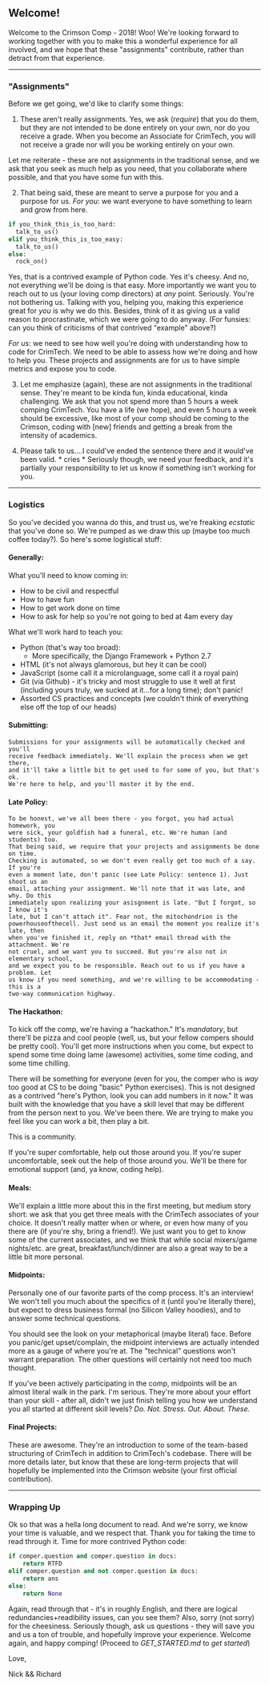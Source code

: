 ## Welcome!

Welcome to the Crimson Comp - 2018! Woo! We're looking forward to working together with you
to make this a wonderful experience for all involved, and we hope that 
these "assignments" contribute, rather than detract from that experience. 

-----

### "Assignments"

Before we get going, we'd like to clarify some things:
  1. These aren't really assignments. Yes, we ask (*require*) that you do them, but
  they are not intended to be done entirely on your own, nor do you receive a grade.
  When you become an Associate for CrimTech, you will not receive a grade nor will
  you be working entirely on your own. 
  
  Let me reiterate - these are not assignments in the traditional sense, and we ask 
  that you seek as much help as you need, that you collaborate where possible, and that you have some fun with this. 

  2. That being said, these are meant to serve a purpose for you and a purpose for us. 
  *For you*: we want everyone to have something to learn and grow from here.

  ```python
  if you_think_this_is_too_hard:
    talk_to_us()
  elif you_think_this_is_too_easy:
    talk_to_us()
  else:
    rock_on()
  ```

  Yes, that is a contrived example of Python code. Yes it's cheesy. And no, not 
  everything we'll be doing is that easy. More importantly we want you to reach out
  to us (your loving comp directors) at _any_ point. Seriously. You're not bothering us.
  Talking with you, helping you, making this experience great for _you_ is why we do 
  this. Besides, think of it as giving us a valid reason to procrastinate, which we were
  going to do anyway. (For funsies: can you think of criticisms of that contrived 
  "example" above?)

  *For us*: we need to see how well you're doing with understanding how to code for 
  CrimTech. We need to be able to assess how we're doing and how to help you. These 
  projects and assignments are for us to have simple metrics and expose you to code. 

  3. Let me emphasize (again), these are not assignments in the traditional sense. They're meant
  to be kinda fun, kinda educational, kinda challenging. We ask that you not spend more 
  than 5 hours a week comping CrimTech. You have a life (we hope), and even 5 hours a
  week should be excessive, like most of your comp should be coming to the Crimson, 
  coding with [new] friends and getting a break from the intensity of academics. 

  4. Please talk to us....I could've ended the sentence there and it would've been 
  valid. \* cries \* Seriously though, we need your feedback, and it's partially 
  your responsibility to let us know if something isn't working for you.


-----

### Logistics

So you've decided you wanna do this, and trust us, we're freaking *ecstatic* that 
you've done so. We're pumped as we draw this up (maybe too much coffee today?). So 
here's some logistical stuff:

#### Generally:
What you'll need to know coming in:
- How to be civil and respectful
- How to have fun
- How to get work done on time
- How to ask for help so you're not going to bed at 4am every day

What we'll work hard to teach you:
- Python (that's way too broad):
    - More specifically, the Django Framework + Python 2.7
- HTML (it's not always glamorous, but hey it can be cool)
- JavaScript (some call it a microlanguage, some call it a royal pain)
- Git (via Github) - it's tricky and most struggle to use it well at first
  (including yours truly, we sucked at it...for a long time); don't panic!
- Assorted CS practices and concepts (we couldn't think of everything else off
  the top of our heads)

#### Submitting:

    Submissions for your assignments will be automatically checked and you'll
    receive feedback immediately. We'll explain the process when we get there,
    and it'll take a little bit to get used to for some of you, but that's ok.
    We're here to help, and you'll master it by the end. 

#### Late Policy: 

    To be honest, we've all been there - you forgot, you had actual homework, you 
    were sick, your goldfish had a funeral, etc. We're human (and students) too. 
    That being said, we require that your projects and assignments be done on time. 
    Checking is automated, so we don't even really get too much of a say. If you're
    even a moment late, don't panic (see Late Policy: sentence 1). Just shoot us an
    email, attaching your assignment. We'll note that it was late, and why. Do this
    immediately upon realizing your asisgnment is late. "But I forgot, so I know it's 
    late, but I can't attach it". Fear not, the mitochondrion is the 
    powerhouseofthecell. Just send us an email the moment you realize it's late, then
    when you've finished it, reply on *that* email thread with the attachment. We're
    not cruel, and we want you to succeed. But you're also not in elementary school,
    and we expect you to be responsible. Reach out to us if you have a problem. Let
    us know if you need something, and we're willing to be accommodating - this is a
    two-way communication highway. 

#### The Hackathon:

  To kick off the comp, we're having a "hackathon." It's *mandatory*, but there'll be 
  pizza and cool people (well, us, but your fellow compers should be pretty cool). 
  You'll get more instructions when you come, but expect to spend some time doing
  lame (awesome) activities, some time coding, and some time chilling. 

  There will be something for everyone (even for you, the comper who is *way* too
  good at CS to be doing "basic" Python exercises). This is not designed as a
  contrived "here's Python, look you can add numbers in it now." It was built
  with the knowledge that you have a skill level that may be different from the person
  next to you. We've been there. We are trying to make you feel like you can work a
  bit, then play a bit. 

  This is a community. 

  If you're super comfortable, help out those around you. If you're super
  uncomfortable, seek out the help of those around you. We'll be there 
  for emotional support (and, ya know, coding help).

#### Meals:
  We'll explain a little more about this in the first meeting, but medium story short: we ask that you get three meals with the CrimTech associates of your choice. It doesn't really matter when or where, or even how many of you there are (if you're shy, bring a friend!). We just want you to get to know some of the current associates, and we think that while social mixers/game nights/etc. are great, breakfast/lunch/dinner are also a great way to be a little bit more personal. 


#### Midpoints:

  Personally one of our favorite parts of the comp process. It's an interview!
  We won't tell you much about the specifics of it (until you're literally there),
  but expect to dress business formal (no Silicon Valley hoodies), and to answer some
  technical questions. 

  You should see the look on your metaphorical (maybe literal) face. Before you
  panic/get upset/complain, the midpoint interviews are actually intended more as a
  gauge of where you're at. The "technical" questions won't warrant preparation. The 
  other questions will certainly not need too much thought. 

  If you've been actively participating in the comp, midpoints will be an almost 
  literal walk in the park. I'm serious. They're more about your effort than your
  skill - after all, didn't we just finish telling you how we understand you all
  started at different skill levels? *Do. Not. Stress. Out. About. These.*

#### Final Projects:

  These are awesome. They're an introduction
  to some of the team-based structuring of CrimTech in addition to CrimTech's 
  codebase. There will be more details later, but know that these are long-term
  projects that will hopefully be implemented into the Crimson website (your first
  official contribution). 

-----

### Wrapping Up

Ok so that was a hella long document to read. And we're sorry, we know your time is
valuable, and we respect that. Thank you for taking the time to read through it. Time
for more contrived Python code:

```python
if comper.question and comper.question in docs:
    return RTFD
elif comper.question and not comper.question in docs:
    return ans
else:
    return None
```

Again, read through that - it's in roughly English, and there are logical redundancies+readibility issues, 
can you see them? Also, sorry (not sorry) for the cheesiness. Seriously though, ask us 
questions - they will save you and us a ton of trouble, and hopefully improve your 
experience. Welcome again, and happy comping! (Proceed to _GET_STARTED.md_ to _get started_)

Love,

Nick \&\& Richard
